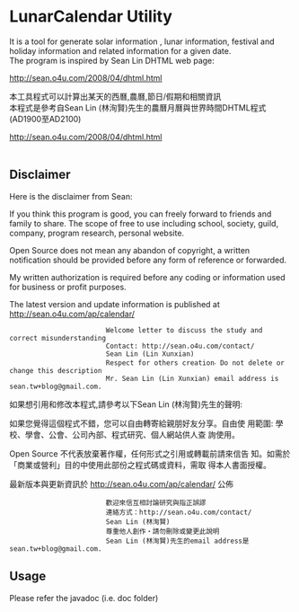 # LunarCalendar Utility
It is a tool for generate solar information , lunar information, festival and holiday information and related information for a given date.<br>
The program is inspired by Sean Lin DHTML web page:

<a href="http://sean.o4u.com/2008/04/dhtml.html">http://sean.o4u.com/2008/04/dhtml.html</a>


本工具程式可以計算出某天的西曆,農曆,節日/假期和相關資訊<br>
本程式是參考自Sean Lin (林洵賢)先生的農曆月曆與世界時間DHTML程式(AD1900至AD2100)<br> 

<a href="http://sean.o4u.com/2008/04/dhtml.html">http://sean.o4u.com/2008/04/dhtml.html</a><br><br>

## Disclaimer

Here is the disclaimer from Sean:

If you think this program is good, you can freely forward to friends and family to share. The scope of free to use including school, society, guild, company, program research, personal website.

Open Source does not mean any abandon of copyright, a written notification should be provided before any form of reference or forwarded.

My written authorization is required before any coding or information used for business or profit purposes.

The latest version and update information is published at http://sean.o4u.com/ap/calendar/

                            Welcome letter to discuss the study and correct misunderstanding
                            Contact: http://sean.o4u.com/contact/
                            Sean Lin (Lin Xunxian)
                            Respect for others creation‧ Do not delete or change this description
                            Mr. Sean Lin (Lin Xunxian) email address is sean.tw+blog@gmail.com.
                            

如果想引用和修改本程式,請參考以下Sean Lin (林洵賢)先生的聲明:

如果您覺得這個程式不錯，您可以自由轉寄給親朋好友分享。自由使 用範圍: 學校、學會、公會、公司內部、程式研究、個人網站供人查 詢使用。

Open Source 不代表放棄著作權，任何形式之引用或轉載前請來信告 知。如需於「商業或營利」目的中使用此部份之程式碼或資料，需取 得本人書面授權。

最新版本與更新資訊於 http://sean.o4u.com/ap/calendar/ 公佈

                            歡迎來信互相討論研究與指正誤謬
                            連絡方式：http://sean.o4u.com/contact/
                            Sean Lin (林洵賢)
                            尊重他人創作‧請勿刪除或變更此說明
                            Sean Lin (林洵賢)先生的email address是sean.tw+blog@gmail.com.

## Usage
Please refer the javadoc (i.e. doc folder)

<!--
## Usage
There are 3 methods MyCalendarUtility class provided :
<ol>
	<li>
		getHolidayList:<br>
		It returns a list of holiday for the given year.
	</li><br>	
	<li>
		getLunarDate:<br> 
		It returns a corresponding LunarDate object when a LocalDateTime object is given.<br>
		The detail information about LunarDate object is provided in JavaDoc. 
	</li><br>
	<li> 
		getMonthlyCalendar:<br>	
		It returns a MonthlyCalendar object when a year and month parameter is provided.<br>
		The detail information about MonthlyCalendar and MyCalendar object are provided in JavaDoc.<br>
		It is useful for Monthly Calendar generation.
	</li>	
</ol>
Users can extend MyCalendarUtility.prepareHolidayList method to customize holiday handling.

The Testing Class is for the holiday handling customization demonstration.
<br><br><br><br>
MyCalendarUtility 有三個重要的method
<ol>
	<li>
		getHolidayList:<br>
		 傳回該年的假期清單。
	</li><br>
	<li>
		getLunarDate:<br>
		傳入單一西曆日子(即是 LocalDateTime),傳回LunarDate物件,有關LunarDate物件的詳細資料請參考JavaDoc。
	</li><br>
	<li>
		getMonthlyCalendar:<br>
		傳入年份月份,傳回對應的MonthlyCalendar物件,在這個物件內可以獲取整個月的MyCalendar物件,關於MyCalendar物件的詳細資料請參考JavaDoc。<br>
		這個method對編制月曆很有用。
	</li>
</ol>	
用戶可以extend MyCalendarUtility.prepareHolidayList 的method來自訂假日處理。

Testing 就是用來示範如何自訂假日處理。	
-->
